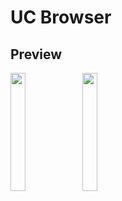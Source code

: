 # UC Browser

## Preview

<p>
<img src="https://user-images.githubusercontent.com/113604075/213635344-7236d9c1-576a-4b54-9a2c-fe6aaa8537db.png"width=22%height=35%>
<img src="https://user-images.githubusercontent.com/113604075/213635477-260b638a-4850-4861-9b70-427ee6f5912c.png"width=22%height=35%>


</p>
